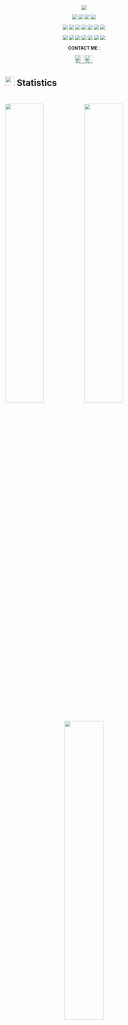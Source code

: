 <p align="center">
  <a href="https://github.com/DenverCoder1/readme-typing-svg"><img src="https://readme-typing-svg.herokuapp.com?lines=Hi,+I'm+Developer.;I+love+open-source.;I+love+contributing.;I+love+learning.;I+love+spreading+knowledge.;&center=true&width=500&height=50"></a>
</p>
<p>
<div align="center">
  <img src="https://img.shields.io/badge/Python-14354C?style=for-the-badge&logo=python&logoColor=white">
  <img src="https://img.shields.io/badge/JavaScript-000000.svg?style=for-the-badge&logo=javascript&logoColor=F7E017">
  <img src="https://img.shields.io/badge/HTML5-F26624.svg?style=for-the-badge&logo=html5&logoColor=white">
  <img src="https://img.shields.io/badge/CSS-2465F1.svg?style=for-the-badge&logo=CSS3&logoColor=white">
</div>
</p>

<p>
<div align="center">
  <img src="https://img.shields.io/badge/React-20232A?style=for-the-badge&logo=react&logoColor=61DAFB">
  <img src="https://img.shields.io/badge/Express.js-404D59?style=for-the-badge">
    <img src="https://img.shields.io/badge/Node.js-43853D?style=for-the-badge&logo=node.js&logoColor=white">
  <img src="https://img.shields.io/badge/C%2B%2B-00599C?style=for-the-badge&logo=c%2B%2B&logoColor=white">
  <img src="https://img.shields.io/badge/GitHub-%23121011.svg?style=for-the-badge&logo=github&logoColor=white">
  <img src="https://img.shields.io/badge/Git-%23F05033.svg?style=for-the-badge&logo=git&logoColor=white">
  <img src="https://img.shields.io/badge/ThreeJS-black?style=for-the-badge&logo=three.js&logoColor=white">	
</div>
</p>

<p>
<div align="center">
  <img src="https://img.shields.io/badge/MySQL-00000F?style=for-the-badge&logo=mysql&logoColor=white">
  <img src="https://img.shields.io/badge/Pycharm-5C2D91.svg?style=for-the-badge&logo=pycharm&logoColor=white">
  <img src="https://img.shields.io/badge/Visual%20Studio%20Code-0078d7.svg?style=for-the-badge&logo=visual-studio-code&logoColor=white">
  <img src="https://img.shields.io/badge/Bootstrap-563D7C?style=for-the-badge&logo=bootstrap&logoColor=white">
  <img src="https://img.shields.io/badge/MongoDB-4EA94B?style=for-the-badge&logo=mongodb&logoColor=white">
  <img src="https://img.shields.io/badge/Flask-000000?style=for-the-badge&logo=flask&logoColor=white">
  <img src="https://img.shields.io/badge/Postman-FF6C37?style=for-the-badge&logo=postman&logoColor=white">
</div>
</p>

<p align="center"><b>CONTACT ME : </b></p>
<p>
<div align="center">
	<a href="https://www.instagram.com/shrey_a_mishra_03/" rel="nofollow">
  		<img alt="Shreya Mishra's Instagram" width="27px" src="https://github.com/shreyashkr17/shreyashkr17/raw/master/img/instagram-dark.svg" style="max-width: 100%;">
	</a>
	<a href="https://www.linkedin.com/in/shreya-mishra-950055119/" rel="nofollow">
  		<img alt="Shreya Mishra's LinkedIn" width="27px" src="https://raw.githubusercontent.com/peterthehan/peterthehan/master/assets/linkedin.svg" style="max-width: 100%;">
	</a>
</div>
</p>

# <img src="https://media4.giphy.com/media/MIGbtLZoVjbl0bYbAd/giphy.gif?cid=ecf05e472t2h0i8d7dcjaoau9iqtchhr899hxmpxzzgc7lyw&rid=giphy.gif" width="30"> Statistics

<br/>
<p align="left">
    <img width="49.5%" src="https://github-readme-stats-shrey2003.vercel.app/api?username=shrey2003&show_icons=true&include_all_commits=true&theme=radical&hide_border=true&count_private=true">
    <img width="49.5%" src="https://github-readme-streak-stats.herokuapp.com?user=shrey2003&theme=radical&hide_border=true">		  
  </a>
</p>
<br>

<p align="center">
    <img width="49.5%" src="https://github-readme-stats-shrey2003.vercel.app//api/top-langs/?username=shrey2003&theme=radical&bg_color=282828&hide_border=true&include_all_commits=true&count_private=true&layout=compact">
  </a>
</p>

## <img src="https://media1.giphy.com/media/Q8PQ1KuarrYucCMVTJ/giphy.gif?cid=ecf05e47odgm8bs8cmb8cf1ijmfzqaeeu9fzmx6nbcv06ky2&rid=giphy.gif" width="30">Open Source Programs Contributed
 
<table>
<tr>
 <td align="center">
<a href="https://ssoc.devfolio.co/"><img src="https://user-images.githubusercontent.com/72400676/182021806-e7439fdd-8f9b-46a6-a1da-0bf731bbe379.png" width=100px height=100px /><br /><sub><b>Social Summer Of Code 2022</b></sub></a>
 </td>
 <td align="center">
<a href="https://gssoc.girlscript.tech/"><img src="https://github.com/girlscript/GirlScript-Summer-of-Code/blob/master/images/favicon/favicon.png" width=100px height=100px /><br /><sub><b>Girlscript Summer Of Code 2022</b></sub></a>
 </td>
 <td align="center">
 </tr>
</table>

## HacktoberFest 2022 Badges

[![@shrey2003's Holopin board](https://holopin.me/shrey2003)](https://holopin.io/@shrey2003)

## <img src="https://user-images.githubusercontent.com/82110564/189553856-2e7f8f30-80b4-484f-bfaa-9e5eb10f24e5.gif" width="30">About Me!!
- 👋 Hi, I’m @shrey2003
- 👀 I’m interested in competitive programming,web development,AI,ML and open source
- 🌱 I’m currently studying Computer Science Engineering in Indian Institute of Information Technology Bhagalpur
- 💞️ I’m looking to collaborate on open source projects
- 📫 Reach me at shreymishra0307@gmail.com

<!---
shrey2003/shrey2003 is a ✨ special ✨ repository because its `README.md` (this file) appears on your GitHub profile.
You can click the Preview link to take a look at your changes.
--->
